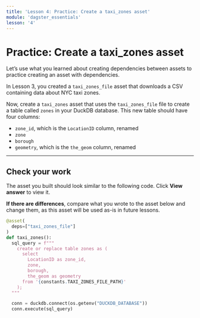 ```yaml
---
title: 'Lesson 4: Practice: Create a taxi_zones asset'
module: 'dagster_essentials'
lesson: '4'
---
```


# Practice: Create a taxi_zones asset

Let’s use what you learned about creating dependencies between assets to practice creating an asset with dependencies.

In Lesson 3, you created a `taxi_zones_file` asset that downloads a CSV containing data about NYC taxi zones.

Now, create a `taxi_zones` asset that uses the `taxi_zones_file` file to create a table called `zones` in your DuckDB database. This new table should have four columns:

- `zone_id`, which is the `LocationID` column, renamed
- `zone`
- `borough`
- `geometry`, which is the `the_geom` column, renamed

---

## Check your work

The asset you built should look similar to the following code. Click **View answer** to view it.

**If there are differences**, compare what you wrote to the asset below and change them, as this asset will be used as-is in future lessons.

```python {% obfuscated="true" %}
@asset(
  deps=["taxi_zones_file"]
)
def taxi_zones():
  sql_query = f"""
    create or replace table zones as (
      select
        LocationID as zone_id,
        zone,
        borough,
        the_geom as geometry
      from '{constants.TAXI_ZONES_FILE_PATH}'
    );
  """

  conn = duckdb.connect(os.getenv("DUCKDB_DATABASE"))
  conn.execute(sql_query)
```
